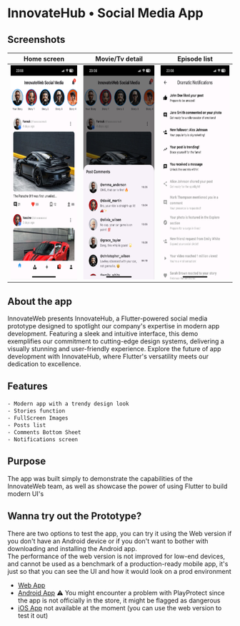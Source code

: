 # InnovateHub • Social Media App
## Screenshots
| Home screen| Movie/Tv detail| Episode list|
| ------------- | ------------- | ------------- |
| <img src="https://raw.githubusercontent.com/jakcal/InnovateHub/main/1.png" width="270" height="480"> | <img src="https://raw.githubusercontent.com/jakcal/InnovateHub/main/2.png" width="270" height="480"> | <img src="https://raw.githubusercontent.com/jakcal/InnovateHub/main/3.png" width="270" height="480"> |


## About the app

InnovateWeb presents InnovateHub, a Flutter-powered social media prototype designed to spotlight our company's expertise in modern app development. Featuring a sleek and intuitive interface, this demo exemplifies our commitment to cutting-edge design systems, delivering a visually stunning and user-friendly experience. Explore the future of app development with InnovateHub, where Flutter's versatility meets our dedication to excellence.

## Features
    - Modern app with a trendy design look
    - Stories function
    - FullScreen Images
    - Posts list
    - Comments Bottom Sheet
    - Notifications screen

## Purpose

The app was built simply to demonstrate the capabilities of the InnovateWeb team, as well as showcase the power of using Flutter to build modern UI's

## Wanna try out the Prototype?

There are two options to test the app, you can try it using the Web version if you don't have an Android device or if you don't want to bother with downloading and installing the Android app. <br />
The performance of the web version is not improved for low-end devices, and cannot be used as a benchmark of a production-ready mobile app, it's just so that you can see the UI and how it would look on a prod environment

- [Web App](https://inn0vate.web.app/apps/socialmediaapp2/?ref=post)
- [Android App](https://raw.githubusercontent.com/jakcal/InnovateHub/main/innovatehub.beta.apk) ⚠️ You might encounter a problem with PlayProtect since the app is not officially in the store, it might be flagged as dangerous
- [iOS App](#) not available at the moment (you can use the web version to test it out)

